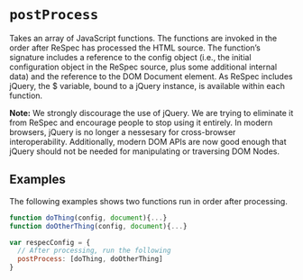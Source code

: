 # `postProcess`

Takes an array of JavaScript functions. The functions are invoked in the order after ReSpec has processed the HTML source. The function’s signature includes a reference to the config object (i.e., the initial configuration object in the ReSpec source, plus some additional internal data) and the reference to the DOM Document element. As ReSpec includes jQuery, the \$ variable, bound to a jQuery instance, is available within each function.

**Note:** We strongly discourage the use of jQuery. We are trying to eliminate it from ReSpec and encourage people to stop using it entirely. In modern browsers, jQuery is no longer a nessesary for cross-browser interoperability. Additionally, modern DOM APIs are now good enough that jQuery should not be needed for manipulating or traversing DOM Nodes.

## Examples

The following examples shows two functions run in order after processing.

```js
function doThing(config, document){...}
function doOtherThing(config, document){...}

var respecConfig = {
  // After processing, run the following
  postProcess: [doThing, doOtherThing]
}
```
